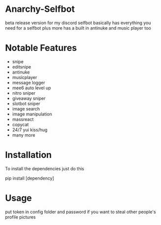 # Anarchy-SeIfbot
beta release version for my discord selfbot  basically has everything you need for a selfbot plus more has a built in antinuke and music player too

# Notable Features 
- snipe
- editsnipe
- antinuke
- musicplayer
- message logger
- mee6 auto level up
- nitro sniper
- giveaway sniper
- slotbot sniper
- image search
- image manipulation
- massreact
- copycat
- 24/7 yui kiss/hug
- many more


# Installation 
To install the dependencies just do this

pip install [dependency]

# Usage

put token in config folder and password if you want to steal other people's profile pictures 

